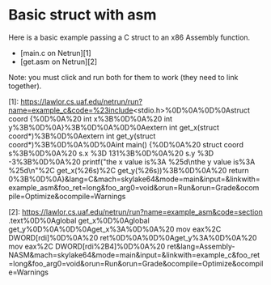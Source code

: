 # Basic struct with asm

Here is a basic example passing a C struct to an x86 Assembly function.

 - [main.c on Netrun][1]
 - [get.asm on Netrun][2]

Note: you must click and run both for them to work (they need to link together).

[1]: https://lawlor.cs.uaf.edu/netrun/run?name=example_c&code=%23include<stdio.h>%0D%0A%0D%0Astruct coord {%0D%0A%20 int x%3B%0D%0A%20 int y%3B%0D%0A}%3B%0D%0A%0D%0Aextern int get_x(struct coord*)%3B%0D%0Aextern int get_y(struct coord*)%3B%0D%0A%0D%0Aint main() {%0D%0A%20 struct coord s%3B%0D%0A%20 s.x %3D 131%3B%0D%0A%20 s.y %3D -3%3B%0D%0A%20 printf("the x value is%3A %25d\nthe y value is%3A %25d\n"%2C get_x(%26s)%2C get_y(%26s))%3B%0D%0A%20 return 0%3B%0D%0A}&lang=C&mach=skylake64&mode=main&input=&linkwith=example_asm&foo_ret=long&foo_arg0=void&orun=Run&orun=Grade&ocompile=Optimize&ocompile=Warnings

[2]: https://lawlor.cs.uaf.edu/netrun/run?name=example_asm&code=section .text%0D%0Aglobal get_x%0D%0Aglobal get_y%0D%0A%0D%0Aget_x%3A%0D%0A%20 mov eax%2C DWORD[rdi]%0D%0A%20 ret%0D%0A%0D%0Aget_y%3A%0D%0A%20 mov eax%2C DWORD[rdi%2B4]%0D%0A%20 ret&lang=Assembly-NASM&mach=skylake64&mode=main&input=&linkwith=example_c&foo_ret=long&foo_arg0=void&orun=Run&orun=Grade&ocompile=Optimize&ocompile=Warnings
